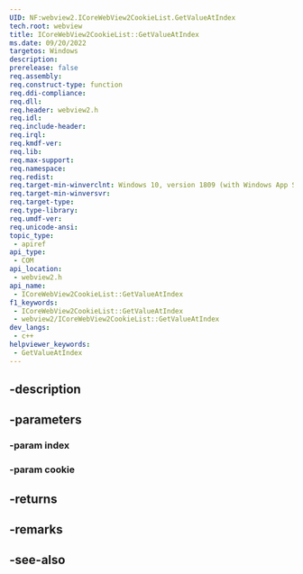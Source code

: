 ```yaml
---
UID: NF:webview2.ICoreWebView2CookieList.GetValueAtIndex
tech.root: webview
title: ICoreWebView2CookieList::GetValueAtIndex
ms.date: 09/20/2022
targetos: Windows
description: 
prerelease: false
req.assembly: 
req.construct-type: function
req.ddi-compliance: 
req.dll: 
req.header: webview2.h
req.idl: 
req.include-header: 
req.irql: 
req.kmdf-ver: 
req.lib: 
req.max-support: 
req.namespace: 
req.redist: 
req.target-min-winverclnt: Windows 10, version 1809 (with Windows App SDK 1.1 or later)
req.target-min-winversvr: 
req.target-type: 
req.type-library: 
req.umdf-ver: 
req.unicode-ansi: 
topic_type:
 - apiref
api_type:
 - COM
api_location:
 - webview2.h
api_name:
 - ICoreWebView2CookieList::GetValueAtIndex
f1_keywords:
 - ICoreWebView2CookieList::GetValueAtIndex
 - webview2/ICoreWebView2CookieList::GetValueAtIndex
dev_langs:
 - c++
helpviewer_keywords:
 - GetValueAtIndex
---
```


## -description

## -parameters

### -param index

### -param cookie

## -returns

## -remarks

## -see-also

